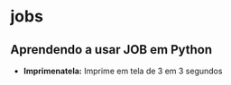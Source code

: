 # jobs

## Aprendendo a usar JOB em Python
- <b>Imprimenatela:</b> Imprime em tela de 3 em 3 segundos
